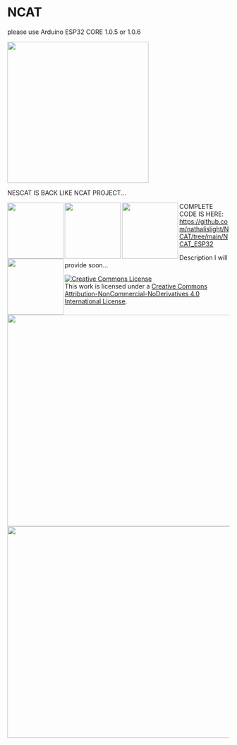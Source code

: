 # NCAT

please use Arduino ESP32 CORE 1.0.5 or 1.0.6

<img src="https://github.com/nathalislight/NCAT/blob/main/NCAT.png" align="center" height="320" width="320">

NESCAT IS BACK LIKE NCAT PROJECT...

<a href="https://github.com/nathalislight/NCAT/tree/main/NCATPRO"><img src="https://github.com/nathalislight/NCAT/raw/main/IMAGES/CATEGORY_IMAGES/NCAT_PRO.png" align="left" height="127" width="127" ></a>
<a href="https://github.com/nathalislight/NCAT/tree/main/NCATLITE"><img src="https://github.com/nathalislight/NCAT/raw/main/IMAGES/CATEGORY_IMAGES/NCAT_LITE.png" align="left" height="127" width="127" ></a>
<a href="https://github.com/nathalislight/NCAT/tree/main/NCATMODULAR"><img src="https://github.com/nathalislight/NCAT/raw/main/IMAGES/CATEGORY_IMAGES/NCAT_MODULAR.png" align="left" height="127" width="127" ></a>
<a href="https://github.com/nathalislight/NCAT/tree/main/NCATWATCHES"><img src="https://github.com/nathalislight/NCAT/raw/main/IMAGES/CATEGORY_IMAGES/NCAT_WATCHES.png" align="left" height="127" width="127" ></a>
















COMPLETE CODE IS HERE:
https://github.com/nathalislight/NCAT/tree/main/NCAT_ESP32





Description I will provide soon...



<a rel="license" href="http://creativecommons.org/licenses/by-nc-nd/4.0/"><img alt="Creative Commons License" style="border-width:0" src="https://i.creativecommons.org/l/by-nc-nd/4.0/88x31.png" /></a><br />This work is licensed under a <a rel="license" href="http://creativecommons.org/licenses/by-nc-nd/4.0/">Creative Commons Attribution-NonCommercial-NoDerivatives 4.0 International License</a>.




<a href="https://github.com/nathalislight/NCAT/blob/main/INTRO.jpg"><img src="https://github.com/nathalislight/NCAT/blob/main/INTRO.jpg" align="left" height="480" width="640" ></a>




<a href="https://github.com/nathalislight/NCAT/tree/main/NCATPRO"><img src="https://github.com/nathalislight/NCAT/blob/main/NCATPRO/NCAT_PRO_APPS.png" align="left" height="480" width="640" ></a>



